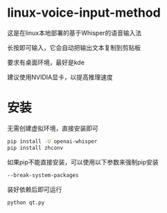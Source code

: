 # linux-voice-input-method
这是在linux本地部署的基于Whisper的语音输入法

长按即可输入，它会自动把输出文本复制到剪贴板

要求有桌面环境，最好是kde

建议使用NVIDIA显卡，以提高推理速度

# 安装
无需创建虚拟环境，直接安装即可
```sh
pip install -U openai-whisper
pip install zhconv
```
如果pip不能直接安装，可以使用以下参数来强制pip安装
```sh
--break-system-packages
```
装好依赖后即可运行
```sh
python qt.py
```
 
